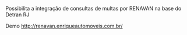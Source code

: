 Possibilita a integração de consultas de multas por RENAVAN na base do Detran RJ 

Demo http://renavan.enriqueautomoveis.com.br/
